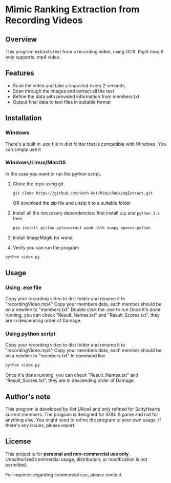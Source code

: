 # Mimic Ranking Extraction from Recording Videos
## Overview
This program extracts text from a recording video, using OCR. Right now, it only supports .mp4 video. 
## Features
- Scan the video and take a snapshot every 2 seconds.
- Scan through the images and extract all the text
- Refine the data with provided information from members.txt
- Output final data to text files in suitable format
## Installation
### Windows
There's a built in .exe file in dist folder that is compatible with Windows. You can simply use it
### Windows/Linux/MacOS
In the case you want to run the python script.
1. Clone the repo using git
   ```sh
   git clone https://github.com/keth-ket/MimicRankingExtract.git
   ```  
   OR download the zip file and unzip it to a suitable folder
2. Install all the neccesary dependencies: first install `pip` and `python 3.x` then
   ```sh
   pip install pillow pytesseract wand nltk numpy opencv-python
   ```  
3. Install ImageMagik for wand
     
4. Verify you can run the program 
  ```sh
  python videx.py
```  
## Usage
### Using .exe file
Copy your recording video to dist folder and rename it to "recordingVideo.mp4" 
Copy your members data, each member should be on a newline to "members.txt"
Double click the .exe to run
Once it's done running, you can check "Result_Names.txt" and "Result_Scores.txt", they are in descending order of Damage.
### Using python script
Copy your recording video to dist folder and rename it to "recordingVideo.mp4" 
Copy your members data, each member should be on a newline to "members.txt"
In command line
```sh
python videx.py
```
Once it's done running, you can check "Result_Names.txt" and "Result_Scores.txt", they are in descending order of Damage.
## Author's note
This program is developed by Ket (Alice) and only refined for SaltyHearts current members. The program is designed for SOULS game and not for anything else. 
You might need to refine the program to your own usage. 
If there's any issues, please report.
## License
This project is for **personal and non-commercial use only**.  
Unauthorized commercial usage, distribution, or modification is not permitted.  

For inquiries regarding commercial use, please contact.

   
  
